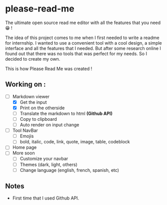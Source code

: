 # please-read-me
The ultimate open source read me editor with all the features that you need 😁 !

The idea of this project comes to me when I first needed to write a readme for internship.
I wanted to use a convenient tool with a cool design, a simple interface and all the features that I needed.
But after some research online I found out that there was no tools that was perfect for my needs. So I decided to create my own.

This is how Please Read Me was created ! 


## Working on : 
- [ ] Markdown viewer
  - [X] Get the input
  - [X] Print on the otherside 
  - [ ] Translate the markdown to html **(Github API)**
  - [ ] Copy to clipboard
  - [ ] Auto render on input change
- [ ] Tool NavBar
  - [ ] Emojis 
  - [ ] bold, italic, code, link, quote, image, table, codeblock
- [ ] Home page 
- [ ] More soon
  - [ ] Customize your navbar
  - [ ] Themes (dark, light, others)
  - [ ] Change language (english, french, spanish, etc)
  
## Notes 
- First time that I used Github API.


